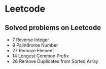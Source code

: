 # Leetcode
## Solved problems on Leetcode

 - 7 Reverse Integer
 - 9 Palindrome Number
 - 27 Remove Element
 - 14 Longest Common Prefix
 - 26 Remove Duplicates from Sorted Array
